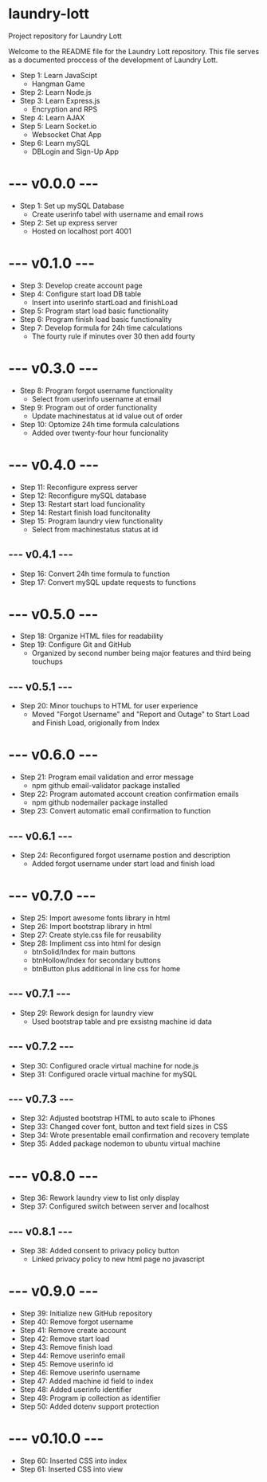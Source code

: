 # laundry-lott
Project repository for Laundry Lott

Welcome to the README file for the Laundry Lott repository. This file serves as a documented proccess of the development of Laundry Lott.
- Step 1: Learn JavaScipt
  - Hangman Game
- Step 2: Learn Node.js
- Step 3: Learn Express.js
  - Encryption and RPS
- Step 4: Learn AJAX
- Step 5: Learn Socket.io
  - Websocket Chat App
- Step 6: Learn mySQL 
  - DBLogin and Sign-Up App

# --- v0.0.0 ---
- Step 1: Set up mySQL Database
  - Create userinfo tabel with username and email rows
- Step 2: Set up express server
  - Hosted on localhost port 4001
# --- v0.1.0 ---
- Step 3: Develop create account page
- Step 4: Configure start load DB table
  - Insert into userinfo startLoad and finishLoad
- Step 5: Program start load basic functionality
- Step 6: Program finish load basic functionality
- Step 7: Develop formula for 24h time calculations
  - The fourty rule if minutes over 30 then add fourty
# --- v0.3.0 ---
- Step 8: Program forgot username functionality
  - Select from userinfo username at email
- Step 9: Program out of order functionality
  - Update machinestatus at id value out of order
- Step 10: Optomize 24h time formula calculations
  - Added over twenty-four hour funcionality
# --- v0.4.0 ---
- Step 11: Reconfigure express server
- Step 12: Reconfigure mySQL database
- Step 13: Restart start load funcionality
- Step 14: Restart finish load funcitonality
- Step 15: Program laundry view functionality
  - Select from machinestatus status at id
## --- v0.4.1 ---
- Step 16: Convert 24h time formula to function
- Step 17: Convert mySQL update requests to functions
# --- v0.5.0 ---
- Step 18: Organize HTML files for readability
- Step 19: Configure Git and GitHub
  - Organized by second number being major features and third being touchups
## --- v0.5.1 ---
- Step 20: Minor touchups to HTML for user experience
  - Moved "Forgot Username" and "Report and Outage" to Start Load and Finish Load, origionally from Index 
# --- v0.6.0 ---
- Step 21: Program email validation and error message
  - npm github email-validator package installed
- Step 22: Program automated account creation confirmation emails
  - npm github nodemailer package installed
- Step 23: Convert automatic email confirmation to function
## --- v0.6.1 ---
- Step 24: Reconfigured forgot username postion and description
  - Added forgot username under start load and finish load
# --- v0.7.0 ---
- Step 25: Import awesome fonts library in html
- Step 26: Import bootstrap library in html
- Step 27: Create style.css file for reusability
- Step 28: Impliment css into html for design
  - btnSolid/Index for main buttons
  - btnHollow/Index for secondary buttons
  - btnButton plus additional in line css for home
## --- v0.7.1 ---
- Step 29: Rework design for laundry view
  - Used bootstrap table and pre exsistng machine id data
## --- v0.7.2 ---
- Step 30: Configured oracle virtual machine for node.js
- Step 31: Configured oracle virtual machine for mySQL
## --- v0.7.3 ---
- Step 32: Adjusted bootstrap HTML to auto scale to iPhones
- Step 33: Changed cover font, button and text field sizes in CSS
- Step 34: Wrote presentable email confirmation and recovery template 
- Step 35: Added package nodemon to ubuntu virtual machine
# --- v0.8.0 ---
- Step 36: Rework laundry view to list only display
- Step 37: Configured switch between server and localhost
## --- v0.8.1 ---
- Step 38: Added consent to privacy policy button
  - Linked privacy policy to new html page no javascript
# --- v0.9.0 ---
- Step 39: Initialize new GitHub repository
- Step 40: Remove forgot username
- Step 41: Remove create account
- Step 42: Remove start load
- Step 43: Remove finish load
- Step 44: Remove userinfo email
- Step 45: Remove userinfo id
- Step 46: Remove userinfo username
- Step 47: Added machine id field to index
- Step 48: Added userinfo identifier
- Step 49: Program ip collection as identifier
- Step 50: Added dotenv support protection
# --- v0.10.0 ---
- Step 60: Inserted CSS into index
- Step 61: Inserted CSS into view